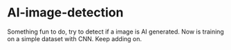 # AI-image-detection
Something fun to do, try to detect if a image is AI generated. Now is training on a simple dataset with CNN. Keep adding on.
